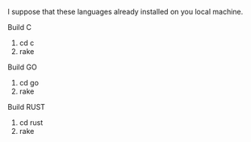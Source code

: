 I suppose that these languages already installed on you local machine.

Build C
1. cd c
2. rake

Build GO
1. cd go
2. rake

Build RUST
1. cd rust
2. rake